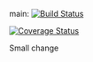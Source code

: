 main:
[![Build Status](https://app.travis-ci.com/nisharamanna555/SWE_HW_1.svg?token=zBNGKauF8a9Js4Bvmpmd&branch=main)](https://app.travis-ci.com/nisharamanna555/SWE_HW_1)

[![Coverage Status](https://coveralls.io/repos/github/nisharamanna555/SWE_HW_1/badge.svg?branch=main)](https://coveralls.io/github/nisharamanna555/SWE_HW_1?branch=main)

Small change